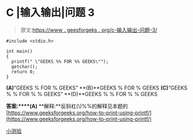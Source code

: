 # C |输入输出|问题 3

> 原文:[https://www . geesforgeks . org/c-输入输出-问题-3/](https://www.geeksforgeeks.org/c-input-and-output-question-3/)

```
#include <stdio.h>

int main() 
{ 
  printf(" \"GEEKS %% FOR %% GEEKS\""); 
  getchar(); 
  return 0; 
}
```

**(A)**“GEEKS % FOR % GEEKS”
**(B)**GEEKS % FOR % GEEKS
**(C)**“GEEKS % % FOR % % GEEKS”
**(D)**GEEKS % % FOR % % GEEKS

**答案:****(A)**
**解释:**反斜杠(\\\)%%的解释见本题的[https://www.geeksforgeeks.org/how-to-print-using-printf/](https://www.geeksforgeeks.org/how-to-print-using-printf/)

[小测验](https://www.geeksforgeeks.org/quiz-corner-gq/)